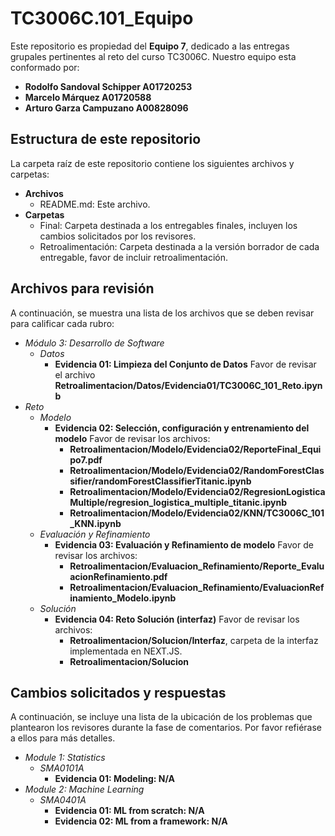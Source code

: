 # TC3006C.101_Equipo

Este repositorio es propiedad del **Equipo 7**, dedicado a las entregas grupales pertinentes al reto del curso TC3006C. Nuestro equipo esta conformado por:

* **Rodolfo Sandoval Schipper A01720253**
* **Marcelo Márquez A01720588**
* **Arturo Garza Campuzano A00828096**

## Estructura de este repositorio

La carpeta raíz de este repositorio contiene los siguientes archivos y carpetas:

- **Archivos**
  - README.md: Este archivo.
- **Carpetas**
  - Final: Carpeta destinada a los entregables finales, incluyen los cambios solicitados por los revisores.
  - Retroalimentación: Carpeta destinada a la versión borrador de cada entregable, favor de incluir retroalimentación.

## Archivos para revisión

A continuación, se muestra una lista de los archivos que se deben revisar para calificar cada rubro:

- *Módulo 3: Desarrollo de Software*
  - *Datos*
    - **Evidencia 01: Limpieza del Conjunto de Datos** Favor de revisar el archivo **Retroalimentacion/Datos/Evidencia01/TC3006C_101_Reto.ipynb**
- *Reto*
  - *Modelo*
    - **Evidencia 02: Selección, configuración y entrenamiento del modelo** Favor de revisar los archivos:
       - **Retroalimentacion/Modelo/Evidencia02/ReporteFinal_Equipo7.pdf**
       - **Retroalimentacion/Modelo/Evidencia02/RandomForestClassifier/randomForestClassifierTitanic.ipynb**
       - **Retroalimentacion/Modelo/Evidencia02/RegresionLogisticaMultiple/regresion_logistica_multiple_titanic.ipynb**
       - **Retroalimentacion/Modelo/Evidencia02/KNN/TC3006C_101_KNN.ipynb**
  - *Evaluación y Refinamiento*
    - **Evidencia 03: Evaluación y Refinamiento de modelo** Favor de revisar los archivos:
       - **Retroalimentacion/Evaluacion_Refinamiento/Reporte_EvaluacionRefinamiento.pdf**
       - **Retroalimentacion/Evaluacion_Refinamiento/EvaluacionRefinamiento_Modelo.ipynb**
  - *Solución*
    - **Evidencia 04: Reto Solución (interfaz)** Favor de revisar los archivos:
      - **Retroalimentacion/Solucion/Interfaz**, carpeta de la interfaz implementada en NEXT.JS. 
      - **Retroalimentacion/Solucion**


## Cambios solicitados y respuestas

A continuación, se incluye una lista de la ubicación de los problemas que plantearon los revisores durante la fase de comentarios. Por favor refiérase a ellos para más detalles.

- *Module 1: Statistics*
  - *SMA0101A*
    - **Evidencia 01: Modeling: N/A**
- *Module 2: Machine Learning*
  - *SMA0401A*
    - **Evidencia 01: ML from scratch: N/A**
    - **Evidencia 02: ML from a framework: N/A**

